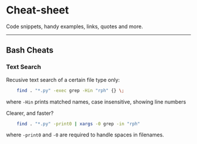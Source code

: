 Cheat-sheet
===========

Code snippets, handy examples, links, quotes and more.

---

## Bash Cheats

### Text Search

Recusive text search of a certain file type only:

```bash
    find . "*.py" -exec grep -Hin "rph" {} \;
```

where `-Hin` prints matched names, case insensitive, showing line numbers

Clearer, and faster?
```bash
    find . "*.py" -print0 | xargs -0 grep -in "rph"
```
where `-print0` and `-0` are required to handle spaces in filenames.


